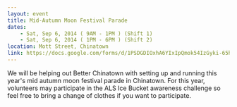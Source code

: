 ```yaml
---
layout: event
title: Mid-Autumn Moon Festival Parade
dates:
    - Sat, Sep 6, 2014 ( 9AM - 1PM ) (Shift 1)
    - Sat, Sep 6, 2014 ( 1PM - 6PM ) (Shift 2)
location: Mott Street, Chinatown
link: https://docs.google.com/forms/d/1PSDGDIOxhA6YIxIpQmok54IzGyki-65hxNFZQS9kmuc/viewform
---
```

We will be helping out Better Chinatown with setting up and running this year's mid autumn moon festival parade in Chinatown.  For this year, volunteers may participate in the ALS Ice Bucket awareness challenge so feel free to bring a change of clothes if you want to participate.